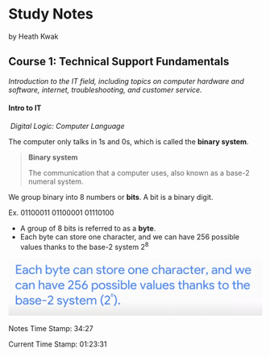 # Study Notes

by Heath Kwak

## Course 1: Technical Support Fundamentals

*Introduction to the IT field, including topics on computer hardware and software, internet, troubleshooting, and customer service.*



#### Intro to IT

​	*Digital Logic: Computer Language*

The computer only talks in 1s and 0s, which is called the **binary system**.

> **Binary system**
>
> The communication that a computer uses, also known as a base-2 numeral system.

We group binary into 8 numbers or **bits**. A bit is a binary digit. 

Ex. 01100011 01100001 01110100

* A group of 8 bits is referred to as a **byte**.
* Each byte can store one character, and we can have 256 possible values thanks to the base-2 system $2^8$

![byte storage at timestamp 34:27](img/byte.png)



Notes Time Stamp: 34:27 









Current Time Stamp: 01:23:31
